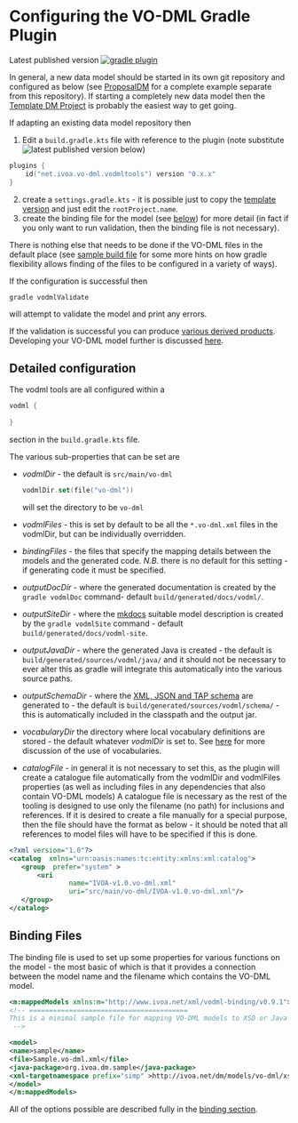 Configuring the VO-DML Gradle Plugin
===================================

Latest published version [![gradle plugin](https://img.shields.io/gradle-plugin-portal/v/net.ivoa.vo-dml.vodmltools?label=gradle%20plugin)](https://plugins.gradle.org/plugin/net.ivoa.vo-dml.vodmltools)

In general, a new data model should be started in its own git repository and configured
as below (see [ProposalDM](https://github.com/ivoa/ProposalDM) for a complete example separate from this repository). 
If starting a completely new data model then the [Template DM Project](https://github.com/ivoa/DataModelTemplate) is probably the easiest way to get going.

If adapting an existing data model repository then

1. Edit a `build.gradle.kts` file with reference to the plugin (note substitute ![latest published version](https://img.shields.io/gradle-plugin-portal/v/net.ivoa.vo-dml.vodmltools?label=latest%20published%20version) below)
```kotlin
plugins {
    id("net.ivoa.vo-dml.vodmltools") version "0.x.x"
}
```
2. create a `settings.gradle.kts` - it is possible just to copy the [template version](https://github.com/ivoa/DataModelTemplate/blob/master/settings.gradle.kts) and just edit the `rootProject.name`.
3. create the binding file for the model (see [below](#binding-files)) for more detail (in fact if you only want to run validation, then the binding file is not necessary).

There is nothing else that needs to be done if the VO-DML files in the default place 
(see [sample build file](https://github.com/ivoa/vo-dml/tree/master/tools/gradletooling/sample/build.gradle.kts) for some more 
hints on how gradle flexibility allows finding of the files
to be configured in a variety of ways). 

If the configuration is successful then

```shell
gradle vodmlValidate
```
will attempt to validate the model and print any errors.

If the validation is successful you can produce [various derived products](Transformers.md). Developing your VO-DML model further is discussed [here](modelling/modellingIntro.md). 


## Detailed configuration

The vodml tools are all configured within a 
```kotlin
vodml {
    
}
```
section in the `build.gradle.kts` file.

The various sub-properties that can be set are

* _vodmlDir_ - the default is `src/main/vo-dml`
  ```kotlin
  vodmlDir.set(file("vo-dml"))
  ```
  will set the directory to be `vo-dml`
* _vodmlFiles_ - this is set by default to be all the `*.vo-dml.xml` files in the vodmlDir, but can be individually overridden.
* _bindingFiles_ - the files that specify the mapping details between the models and the generated code. _N.B._ there is no default for this setting - if generating code it must be specified.

* _outputDocDir_ - where the generated documentation is created by the `gradle vodmlDoc` command- default `build/generated/docs/vodml/`.
* _outputSiteDir_ - where the [mkdocs](https://www.mkdocs.org) suitable model description is created by the `gradle vodmlSite` command - default `build/generated/docs/vodml-site`.
* _outputJavaDir_ - where the generated Java is created - the default is `build/generated/sources/vodml/java/` and it should not 
  be necessary to ever alter this as gradle will integrate this automatically into the various source paths.
* _outputSchemaDir_ - where the [XML, JSON and TAP schema]() are generated to - the default is `build/generated/sources/vodml/schema/` - this is automatically included in the classpath and the output jar.
* _vocabularyDir_ the directory where local vocabulary definitions are stored - the default  whatever _vodmlDir_ is set to. See [here](./modelling/Vocabularies.md) for more discussion of the use of vocabularies.
* _catalogFile_ - in general it is not necessary to set this, as the plugin will create a catalogue file automatically from the vodmlDir and vodmlFiles properties (as well as including files in any dependencies that also contain VO-DML models)
  A catalogue file is necessary as the rest of the tooling is designed to use only the filename (no path) for inclusions and references.
  If it is desired to create a file manually for a special purpose, then the file should have the format as below - it should be noted that all references to model files will have to be specified if this is done.
```xml
<?xml version="1.0"?>
<catalog  xmlns="urn:oasis:names:tc:entity:xmlns:xml:catalog">  
   <group  prefer="system" >
       <uri
               name="IVOA-v1.0.vo-dml.xml"
               uri="src/main/vo-dml/IVOA-v1.0.vo-dml.xml"/>
   </group>
</catalog>
```

## Binding Files

The binding file is used to set up some properties for various functions on the model - the
most basic of which is that it provides a connection between the model name and the filename
which contains the VO-DML model.

```xml
<m:mappedModels xmlns:m="http://www.ivoa.net/xml/vodml-binding/v0.9.1">
<!-- ========================================
This is a minimal sample file for mapping VO-DML models to XSD or Java using the gradle tooling
 -->

<model>
<name>sample</name>
<file>Sample.vo-dml.xml</file>
<java-package>org.ivoa.dm.sample</java-package>
<xml-targetnamespace prefix="simp" >http://ivoa.net/dm/models/vo-dml/xsd/sample/sample</xml-targetnamespace>
</model>
</m:mappedModels>
```

All of the options possible are described fully in the [binding section](Binding.md).





